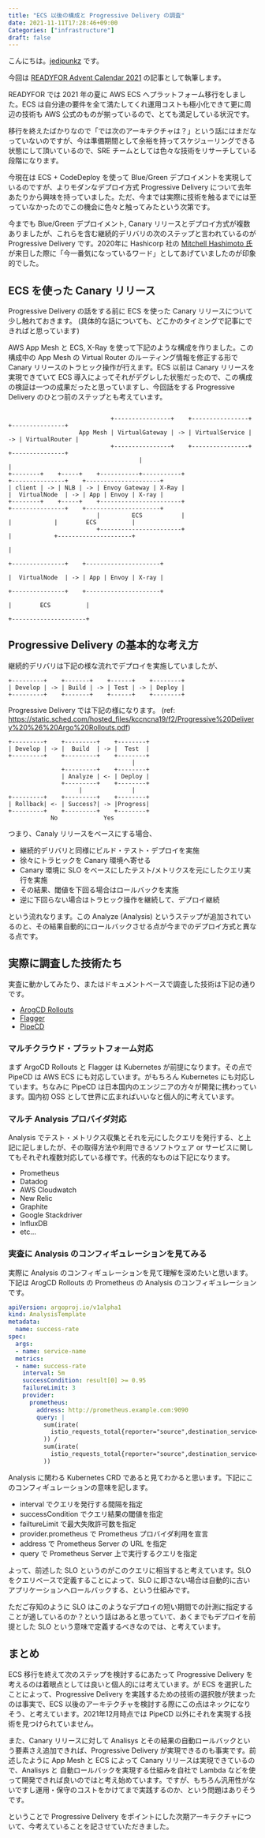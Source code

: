 ```yaml
---
title: "ECS 以後の構成と Progressive Delivery の調査"
date: 2021-11-11T17:28:46+09:00
Categories: ["infrastructure"]
draft: false
---
```

こんにちは。[jedipunkz](https://twitter.com/jedipunkz) です。

今回は [READYFOR Advent Calendar 2021](https://qiita.com/advent-calendar/2020/readyfor) の記事として執筆します。

READYFOR では 2021 年の夏に AWS ECS へプラットフォーム移行をしました。ECS は自分達の要件を全て満たしてくれ運用コストも極小化できて更に周辺の技術も AWS 公式のものが揃っているので、とても満足している状況です。

移行を終えたばかりなので「では次のアーキテクチャは？」という話にはまだなっていないのですが、今は準備期間として余裕を持ってスケジューリングできる状態にして頂いているので、SRE チームとしては色々な技術をリサーチしている段階になります。

今現在は ECS + CodeDeploy を使って Blue/Green デプロイメントを実現しているのですが、よりモダンなデプロイ方式 Progressive Delivery について去年あたりから興味を持っていました。ただ、今までは実際に技術を触るまでには至っていなかったのでこの機会に色々と触ってみたという次第です。

今までも Blue/Green デプロイメント, Canary リリースとデプロイ方式が複数ありましたが、これらを含む継続的デリバリの次のステップと言われているのが Progressive Delivery です。2020年に Hashicorp 社の [Mitchell Hashimoto 氏](https://twitter.com/mitchellh) が来日した際に「今一番気になっているワード」としてあげていましたのが印象的でした。

## ECS を使った Canary リリース

Progressive Delivery の話をする前に ECS を使った Canary リリースについて少し触れておきます。
(具体的な話についても、どこかのタイミングで記事にできればと思っています)

AWS App Mesh と ECS, X-Ray を使って下記のような構成を作りました。この構成中の App Mesh の Virtual Router のルーティング情報を修正する形で Canary リリースのトラヒック操作が行えます。ECS 以前は Canary リリースを実現できていて ECS 導入によってそれがデグレした状態だったので、この構成の検証は一つの成果だったと思っていますし、今回話をする Progressive Delivery のひとつ前のステップとも考えています。

```
                             
                             +----------------+    +----------------+    +---------------+
                    App Mesh | VirtualGateway | -> | VirtualService | -> | VirtualRouter |
                             +----------------+    +----------------+    +---------------+
                                     |                                           |
+--------+    +-----+    +-----------+-----------+                       +---------------+    +---------------------+
| client | -> | NLB | -> | Envoy Gateway | X-Ray |                       |  VirtualNode  | -> | App | Envoy | X-ray | 
+--------+    +-----+    +-----------------------+                       +---------------+    +---------------------+
                         |         ECS           |                               |            |        ECS          |
                         +-----------------------+                               |            +---------------------+
                                                                                 |
                                                                         +---------------+    +---------------------+
                                                                         |  VirtualNode  | -> | App | Envoy | X-ray |
                                                                         +---------------+    +---------------------+
                                                                                              |        ECS          |
                                                                                              +---------------------+
```

## Progressive Delivery の基本的な考え方

継続的デリバリは下記の様な流れでデプロイを実施していましたが、

```
+---------+    +-------+    +------+    +--------+
| Develop | -> | Build | -> | Test | -> | Deploy |
+---------+    +-------+    +------+    +--------+
```

Progressive Delivery では下記の様になります。 (ref: https://static.sched.com/hosted_files/kccncna19/f2/Progressive%20Delivery%20%26%20Argo%20Rollouts.pdf)

```
+---------+    +---------+    +--------+
| Develop | -> |  Build  | -> |  Test  |
+---------+    +---------+    +--------+
                                   |
               +---------+    +--------+
               | Analyze | <- | Deploy |
               +---------+    +--------+
                    |              |
+---------+    +---------+    +--------+
| Rollback| <- | Success?| -> |Progress|
+---------+    +---------+    +--------+
            No             Yes
```

つまり、Canaly リリースをベースにする場合、

- 継続的デリバリと同様にビルド・テスト・デプロイを実施
- 徐々にトラヒックを Canary 環境へ寄せる
- Canary 環境に SLO をベースにしたテスト/メトリクスを元にしたクエリ実行を実施
- その結果、閾値を下回る場合はロールバックを実施
- 逆に下回らない場合はトラヒック操作を継続して、デプロイ継続

という流れなります。この Analyze (Analysis) というステップが追加されているのと、その結果自動的にロールバックさせる点が今までのデプロイ方式と異なる点です。

## 実際に調査した技術たち

実査に動かしてみたり、またはドキュメントベースで調査した技術は下記の通りです。

- [ArogCD Rollouts](https://argoproj.github.io/argo-rollouts/)
- [Flagger](https://flagger.app/)
- [PipeCD](https://pipecd.dev/)

### マルチクラウド・プラットフォーム対応

まず ArgoCD Rollouts と Flagger は Kubernetes が前提になります。その点で PipeCD は AWS ECS にも対応しています。がもちろん Kubernetes にも対応しています。ちなみに PipeCD は日本国内のエンジニアの方々が開発に携わっています。国内初 OSS として世界に広まればいいなと個人的に考えています。

### マルチ Analysis プロバイダ対応

Analysis でテスト・メトリクス収集とそれを元にしたクエリを発行する、と上記に記しましたが、その取得方法や利用できるソフトウェア or サービスに関してもそれぞれ複数対応している様です。代表的なものは下記になります。

- Prometheus
- Datadog
- AWS Cloudwatch
- New Relic
- Graphite
- Google Stackdriver
- InfluxDB
- etc...

### 実査に Analysis のコンフィギュレーションを見てみる

実際に Analysis のコンフィギュレーションを見て理解を深めたいと思います。下記は ArogCD Rollouts の Prometheus の Analysis のコンフィギュレーションです。

```yaml
apiVersion: argoproj.io/v1alpha1
kind: AnalysisTemplate
metadata:
  name: success-rate
spec:
  args:
  - name: service-name
  metrics:
  - name: success-rate
    interval: 5m
    successCondition: result[0] >= 0.95
    failureLimit: 3
    provider:
      prometheus:
        address: http://prometheus.example.com:9090
        query: |
          sum(irate(
            istio_requests_total{reporter="source",destination_service=~"{{args.service-name}}",response_code!~"5.*"}[5m]
          )) / 
          sum(irate(
            istio_requests_total{reporter="source",destination_service=~"{{args.service-name}}"}[5m]
          ))
```

Analysis に関わる Kubernetes CRD であると見てわかると思います。下記にこのコンフィギュレーションの意味を記します。

- interval でクエリを発行する間隔を指定
- successCondition でクエリ結果の閾値を指定
- failtureLimit で最大失敗許可数を指定
- provider.prometheus で Prometheus プロバイダ利用を宣言
- address で Prometheus Server の URL を指定
- query で Prometheus Server 上で実行するクエリを指定

よって、前述した SLO というのがこのクエリに相当すると考えています。SLO をクエリベースで定義することによって、SLO に即さない場合は自動的に古いアプリケーションへロールバックする、という仕組みです。

ただご存知のように SLO はこのようなデプロイの短い期間での計測に指定することが適しているのか？という話はあると思っていて、あくまでもデプロイを前提とした SLO という意味で定義するべきなのでは、と考えています。

## まとめ

ECS 移行を終えて次のステップを検討するにあたって Progressive Delivery を考えるのは着眼点としては良いと個人的には考えています。が ECS を選択したことによって、Progressive Delivery を実践するための技術の選択肢が狭まったのは事実で、ECS 以後のアーキテクチャを検討する際にこの点はネックになりそう、と考えています。2021年12月時点では PipeCD 以外にそれを実現する技術を見つけられていません。

また、Canary リリースに対して Analisys とその結果の自動ロールバックという要素さえ追加できれば、Progressive Delivery が実現できるのも事実です。前述したように App Mesh と ECS によって Canary リリースは実現できているので、Analisys と 自動ロールバックを実現する仕組みを自社で Lambda などを使って開発できれば良いのではと考え始めています。ですが、もちろん汎用性がないですし運用・保守のコストをかけてまで実践するのか、という問題はありそうです。

ということで Progressive Delivery をポイントにした次期アーキテクチャについて、今考えていることを記させていただきました。
